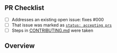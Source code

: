 <!-- 👋 Hi, thanks for sending a PR to assembly-ai-test! 💖.
Please fill out all fields below and make sure each item is true and [x] checked.
Otherwise we may not be able to review your PR. -->

## PR Checklist

- [ ] Addresses an existing open issue: fixes #000
- [ ] That issue was marked as [`status: accepting prs`](https://github.com/khoa-lucents/assembly-ai-test/issues?q=is%3Aopen+is%3Aissue+label%3A%22status%3A+accepting+prs%22)
- [ ] Steps in [CONTRIBUTING.md](https://github.com/khoa-lucents/assembly-ai-test/blob/main/.github/CONTRIBUTING.md) were taken

## Overview

<!-- Description of what is changed and how the code change does that. -->
